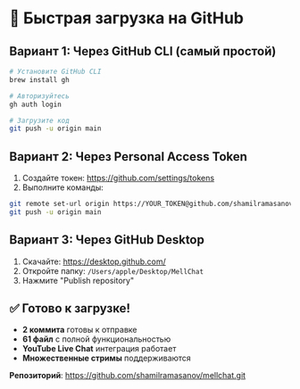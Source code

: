 # 🚀 Быстрая загрузка на GitHub

## Вариант 1: Через GitHub CLI (самый простой)

```bash
# Установите GitHub CLI
brew install gh

# Авторизуйтесь
gh auth login

# Загрузите код
git push -u origin main
```

## Вариант 2: Через Personal Access Token

1. Создайте токен: https://github.com/settings/tokens
2. Выполните команды:
```bash
git remote set-url origin https://YOUR_TOKEN@github.com/shamilramasanov/mellchat.git
git push -u origin main
```

## Вариант 3: Через GitHub Desktop

1. Скачайте: https://desktop.github.com/
2. Откройте папку: `/Users/apple/Desktop/MellChat`
3. Нажмите "Publish repository"

## ✅ Готово к загрузке!

- **2 коммита** готовы к отправке
- **61 файл** с полной функциональностью
- **YouTube Live Chat** интеграция работает
- **Множественные стримы** поддерживаются

**Репозиторий**: https://github.com/shamilramasanov/mellchat.git
